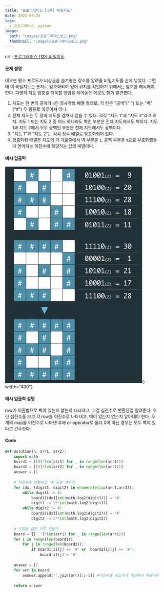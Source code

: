 ```yaml
---
title: "프로그래머스 [1차] 비밀지도"
date: 2023-06-24
tags:
  - 프로그래머스, python
image:
  path: "images/프로그래머스로고.png"
  thumbnail: "images/프로그래머스로고.png"
---
```


url : [프로그래머스 [1차] 비밀지도](https://school.programmers.co.kr/learn/courses/30/lessons/17681)

#### 문제 설명
네오는 평소 프로도가 비상금을 숨겨놓는 장소를 알려줄 비밀지도를 손에 넣었다. 그런데 이 비밀지도는 숫자로 암호화되어 있어 위치를 확인하기 위해서는 암호를 해독해야 한다. 다행히 지도 암호를 해독할 방법을 적어놓은 메모도 함께 발견했다.
1.  지도는 한 변의 길이가 `n`인 정사각형 배열 형태로, 각 칸은 "공백"(" ") 또는 "벽"("#") 두 종류로 이루어져 있다.
2.  전체 지도는 두 장의 지도를 겹쳐서 얻을 수 있다. 각각 "지도 1"과 "지도 2"라고 하자. 지도 1 또는 지도 2 중 어느 하나라도 벽인 부분은 전체 지도에서도 벽이다. 지도 1과 지도 2에서 모두 공백인 부분은 전체 지도에서도 공백이다.
3.  "지도 1"과 "지도 2"는 각각 정수 배열로 암호화되어 있다.
4.  암호화된 배열은 지도의 각 가로줄에서 벽 부분을 `1`, 공백 부분을 `0`으로 부호화했을 때 얻어지는 이진수에 해당하는 값의 배열이다.


#### 예시 입출력
![](/images/2023-06-16-20-58-37.png){: width="400"}


#### 예시 입출력 설명
row가 이진법으로 벽이 있는지 없는지 나타내고, 그걸 십진수로 변환된걸 알려준다.
우린 십진수를 보고 각 row를 이진수로 나타내고, 벽이 있는지 없는지 알아내야 한다.
두개의 map을 이진수로 나타낸 후에 or operator로 둘다 0이 아닌 경우는 모두 벽이 있다고 간주한다.


#### Code
```python
def solution(n, arr1, arr2):
    import math
    board1 = [[0]*len(arr1) for _ in range(len(arr1))]
    board2 = [[0]*len(arr2) for _ in range(len(arr2))]
    answer = []
    
    # 이진수로 변환하고 '#'으로 채우기
    for idx, (digit1, digit2) in enumerate(zip(arr1,arr2)):
        while digit1 != 0:
            board1[idx][int(math.log2(digit1))] = '#'
            digit1 -= 2**int(math.log2(digit1))
        while digit2 != 0:
            board2[idx][int(math.log2(digit2))] = '#'
            digit2 -= 2**int(math.log2(digit2))

    # 두장을 겹친 지도 만들기
    board = [[' ']*len(arr1) for _ in range(len(arr1))]
    for i in range(len(board1)):
        for j in range(len(board2)):
            if board1[i][j] == '#' or  board2[i][j] == '#':
                board[i][j] = '#'
    
    answer = []
    for arr in board:
        answer.append(''.join(arr)[::-1]) #이진수를 뒤집어서 계산해서 복원시키기
    
    return answer
```
